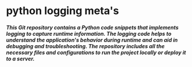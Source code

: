 # python logging meta's

##### This Git repository contains a Python code snippets that implements logging to capture runtime information. The logging code helps to understand the application's behavior during runtime and can aid in debugging and troubleshooting. The repository includes all the necessary files and configurations to run the project locally or deploy it to a server.
